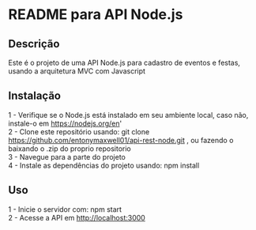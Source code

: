 # README para API Node.js

## Descrição

Este é o projeto de uma API Node.js para cadastro de eventos e festas, usando a arquitetura MVC com Javascript

## Instalação

1 - Verifique se o Node.js está instalado em seu ambiente local, caso não, instale-o em <https://nodejs.org/en>' <br>
2 - Clone este repositório usando: git clone <https://github.com/entonymaxwell01/api-rest-node.git> , ou fazendo o baixando o .zip do proprio repositorio <br>
3 - Navegue para a parte do projeto <br>
4 - Instale as dependências do projeto usando: npm install

## Uso

1 - Inicie o servidor com: npm start <br>
2 - Acesse a API em <http://localhost:3000>
